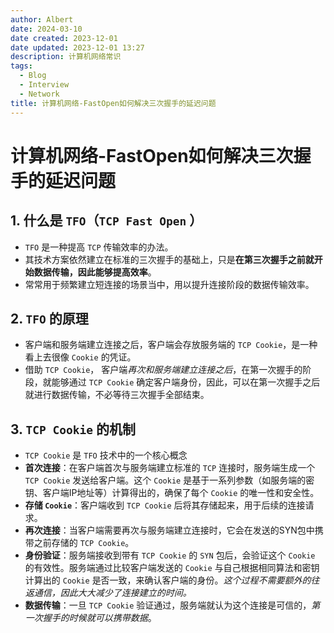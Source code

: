 ```yaml
---
author: Albert
date: 2024-03-10
date created: 2023-12-01
date updated: 2023-12-01 13:27
description: 计算机网络常识
tags:
  - Blog
  - Interview
  - Network
title: 计算机网络-FastOpen如何解决三次握手的延迟问题
---
```


# 计算机网络-FastOpen如何解决三次握手的延迟问题

## 1. 什么是 `TFO`（`TCP Fast Open` ）

- `TFO` 是一种提高 `TCP` 传输效率的办法。
- 其技术方案依然建立在标准的三次握手的基础上，只是**在第三次握手之前就开始数据传输，因此能够提高效率**。
- 常常用于频繁建立短连接的场景当中，用以提升连接阶段的数据传输效率。

## 2. `TFO` 的原理

- 客户端和服务端建立连接之后，客户端会存放服务端的 `TCP Cookie`，是一种看上去很像 `Cookie` 的凭证。
- 借助 `TCP Cookie`， 客户端*再次和服务端建立连接之后*，在第一次握手的阶段，就能够通过 `TCP Cookie` 确定客户端身份，因此，可以在第一次握手之后就进行数据传输，不必等待三次握手全部结束。

## 3. `TCP Cookie` 的机制

- `TCP Cookie` 是 `TFO` 技术中的一个核心概念
- **首次连接**：在客户端首次与服务端建立标准的 `TCP` 连接时，服务端生成一个 `TCP Cookie` 发送给客户端。这个 `Cookie` 是基于一系列参数（如服务端的密钥、客户端IP地址等）计算得出的，确保了每个 `Cookie` 的唯一性和安全性。
- **存储 `Cookie`**：客户端收到 `TCP Cookie` 后将其存储起来，用于后续的连接请求。
- **再次连接**：当客户端需要再次与服务端建立连接时，它会在发送的SYN包中携带之前存储的 `TCP Cookie`。
- **身份验证**：服务端接收到带有 `TCP Cookie` 的 `SYN` 包后，会验证这个 `Cookie` 的有效性。服务端通过比较客户端发送的 `Cookie` 与自己根据相同算法和密钥计算出的 `Cookie` 是否一致，来确认客户端的身份。_这个过程不需要额外的往返通信，因此大大减少了连接建立的时间。_
- **数据传输**：一旦 `TCP Cookie` 验证通过，服务端就认为这个连接是可信的，_第一次握手的时候就可以携带数据_。

